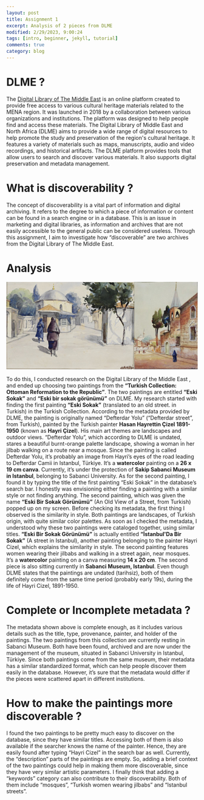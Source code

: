 ```yaml
---
layout: post
title: Assignment 1
excerpt: Analysis of 2 pieces from DLME
modified: 2/29/2023, 9:00:24
tags: [intro, beginner, jekyll, tutorial]
comments: true
category: blog
---
```



# DLME ?

The [Digital Library of The Middle East](https://dlmenetwork.org/library) is an online platform created to provide free access to various cultural heritage materials related to the MENA region. It was launched in 2018 by a collaboration between various organizations and institutions. The platform was designed to help people find and access these materials.
The Digital Library of Middle East and North Africa (DLME) aims to provide a wide range of digital resources to help promote the study and preservation of the region's cultural heritage. It features a variety of materials such as maps, manuscripts, audio and video recordings, and historical artifacts.
The DLME platform provides tools that allow users to search and discover various materials. It also supports digital preservation and metadata management.

# What is discoverability ?

The concept of discoverability is a vital part of information and digital archiving. It refers to the degree to which a piece of information or content can be found in a search engine or in a database. This is an issue in marketing and digital libraries, as information and archives that are not easily accessible to the general public can be considered useless. Through this assignment, I aim to investigate how “discoverable” are two archives from the Digital Library of The Middle East.

# Analysis 

<img src="/assets/imgonline-com-ua-twotoone-xPAubIDvz9PG3G.jpg" style="zoom:50%"/>

To do this, I conducted research on the Digital Library of the Middle East , and ended up choosing two paintings from the **“Turkish Collection: Ottoman Reformation to the Republic”**. The two paintings are entitled **“Eski Sokak”** and **“Eski bir sokak görünümü”** on DLME. 
My research started with finding the first painting **“Eski Sokak”** (translated to an old street. in Turkish) in the Turkish Collection. According to the metadata provided by DLME, the painting is originally named “Defterdar Yolu” (“Defterdar street”, from Turkish), painted by the Turkish painter **Hasan Hayrettin Çizel 1891-1950** (known as **Hayri Çizel**). His main art themes are landscapes and outdoor views. “Defterdar Yolu”, which according to DLME is undated, stares a beautiful burnt-orange palette landscape, showing a woman in her jilbab walking on a route near a mosque. Since the painting is called Defterdar Yolu, it’s probably an image from Hayri’s eyes of the road leading to Defterdar Camii in Istanbul, Türkiye. It’s a **watercolor** painting on a **26 x 19 cm canva**. Currently, it’s under the protection of **Sakip Sabanci Museum in Istanbul**, belonging to Sabanci University.
As for the second painting, I found it by typing the title of the first painting “Eski Sokak” in the database’s search bar. I honestly was envisioning either finding a painting with a similar style or not finding anything. The second painting, which was given the name **“Eski Bir Sokak Görünümü”** (An Old View of a Street, from Turkish) popped up on my screen. Before checking its metadata, the first thing I observed is the similarity in style. Both paintings are landscapes, of Turkish origin, with quite similar color palettes. As soon as I checked the metadata, I understood why these two paintings were cataloged together, using similar titles. 
**“Eski Bir Sokak Görünümü”** is actually entitled **“İstanbul'Da Bir Sokak”** (A street in Istanbul), another painting belonging to the painter Hayri Cizel, which explains the similarity in style. The second painting features women wearing their jilbabs and walking in a street again, near mosques. It’s a **watercolor** painting on a canva measuring **14 x 20 cm**. The second piece is also sitting currently in **Sabanci Museum, Istanbul**. Even though DLME states that the paintings are undated (tarihsiz), both of them definitely come from the same time period (probably early 19s), during the life of Hayri Cizel, 1891-1950.

# Complete or Incomplete metadata ?

The metadata shown above is complete enough, as it includes various details such as the title, type, provenance, painter, and holder of the paintings.
The two paintings from this collection are currently resting in Sabanci Museum. Both have been found, archived and are now under the management of the museum, situated in Sabanci University in Istanbul, Türkiye.
Since both paintings come from the same museum, their metadata has a similar standardized format, which can help people discover them easily in the database. 
However, it’s sure that the metadata would differ if the pieces were scattered apart in different institutions.

# How to make the paintings more discoverable ?

I found the two paintings to be pretty much easy to discover on the database, since they have similar titles. Accessing both of them is also available if the searcher knows the name of the painter. Hence, they are easily found after typing “Hayri Cizel” in the search bar as well.
Currently, the “description” parts of the paintings are empty. So, adding a brief context of the two paintings could help in making them more discoverable, since they have very similar artistic parameters. I finally think that adding a “keywords” category can also contribute to their discoverability. Both of them include “mosques”, “Turkish women wearing jilbabs” and “Istanbul streets”.

